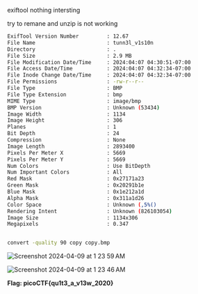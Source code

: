 

exiftool nothing intersting

try to remane and unzip is not working 

```bash
ExifTool Version Number         : 12.67
File Name                       : tunn3l_v1s10n
Directory                       : .
File Size                       : 2.9 MB
File Modification Date/Time     : 2024:04:07 04:30:51-07:00
File Access Date/Time           : 2024:04:07 04:32:34-07:00
File Inode Change Date/Time     : 2024:04:07 04:32:34-07:00
File Permissions                : -rw-r--r--
File Type                       : BMP
File Type Extension             : bmp
MIME Type                       : image/bmp
BMP Version                     : Unknown (53434)
Image Width                     : 1134
Image Height                    : 306
Planes                          : 1
Bit Depth                       : 24
Compression                     : None
Image Length                    : 2893400
Pixels Per Meter X              : 5669
Pixels Per Meter Y              : 5669
Num Colors                      : Use BitDepth
Num Important Colors            : All
Red Mask                        : 0x27171a23
Green Mask                      : 0x20291b1e
Blue Mask                       : 0x1e212a1d
Alpha Mask                      : 0x311a1d26
Color Space                     : Unknown (,5%()
Rendering Intent                : Unknown (826103054)
Image Size                      : 1134x306
Megapixels                      : 0.347
```

```bash

convert -quality 90 copy copy.bmp
```
![Screenshot 2024-04-09 at 1 23 59 AM](https://github.com/niccololampa/cyber-security-notes/assets/37615906/f7121864-5c00-4c45-ad31-16b73802b821)


![Screenshot 2024-04-09 at 1 23 46 AM](https://github.com/niccololampa/cyber-security-notes/assets/37615906/6b30de11-6628-4296-961a-23ce1c7f8709)

**Flag: picoCTF{qu1t3_a_v13w_2020}**


